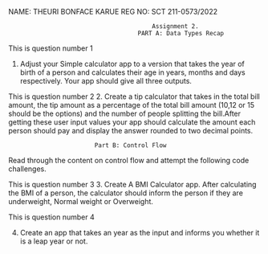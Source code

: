 NAME: THEURI BONFACE KARUE 
REG NO: SCT 211-0573/2022                          
                            
                            
                            
                                            Assignment 2.
                                        PART A: Data Types Recap

This is question number 1

1. Adjust your Simple calculator app to a version that takes the year of birth of a person and calculates their age in years, months and days respectively. Your app should give all three outputs.


This is question number 2
2. Create a tip calculator that takes in the total bill amount, the tip amount as a percentage of the total bill amount (10,12 or 15 should be the options) and the number of people splitting the bill.After getting these user input values your app should calculate the amount each person should pay and display the answer rounded to two decimal points.




                            Part B: Control Flow
Read through the content on control flow and attempt the following code challenges.


This is question number 3
3. Create A BMI Calculator app. After calculating the BMI of a person, the calculator should inform the person if they are underweight, Normal weight or Overweight.


This is question number 4

4. Create an app that takes an year as the input and informs you whether it is a leap year or
not.
